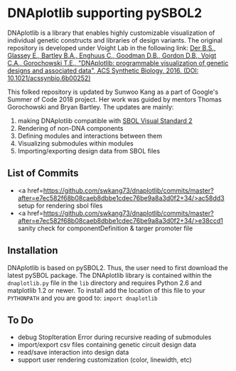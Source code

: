 # DNAplotlib supporting pySBOL2 

DNAplotlib is a library that enables highly customizable visualization of individual genetic constructs and libraries of design variants. The original repository is developed under Voight Lab in the following link: 
<a href="https://github.com/VoigtLab/dnaplotlib">Der B.S., Glassey E., Bartley B.A., Enghuus C., Goodman D.B., Gordon D.B., Voigt C.A., Gorochowski T.E., "DNAplotlib: programmable visualization of genetic designs and associated data", ACS Synthetic Biology, 2016. (DOI: 10.1021/acssynbio.6b00252)</a>

This folked repository is updated by Sunwoo Kang as a part of Google's Summer of Code 2018 project. Her work was guided by mentors Thomas Gorochowski and Bryan Bartley. The updates are mainly: 

1. making DNAplotlib compatible with <a href=http://sbolstandard.org/visual/glyphs/>SBOL Visual Standard 2</a>
1. Rendering of non-DNA components
2. Defining modules and interactions between them
3. Visualizing submodules within modules 
4. Importing/exporting design data from SBOL files

## List of Commits
* <a href=https://github.com/swkang73/dnaplotlib/commits/master?after=e7ec582f68b08caeb8dbbe1cdec76be9a8a3d0f2+34/>ac58dd3</a> setup for rendering sbol files
* <a href=https://github.com/swkang73/dnaplotlib/commits/master?after=e7ec582f68b08caeb8dbbe1cdec76be9a8a3d0f2+34/>e38ccd1</a> sanity check for componentDefinition & targer promoter file



## Installation
DNAplotlib is based on pySBOL2. Thus, the user need to first download the latest pySBOL package. The DNAplotlib library is contained within the `dnaplotlib.py` file in the `lib` directory and requires Python 2.6 and matplotlib 1.2 or newer. To install add the location of this file to your `PYTHONPATH` and you are good to: `import dnaplotlib`


## To Do 
- debug StopIteration Error during recursive reading of submodules 
- import/export csv files containing genetic circuit design data 
- read/save interaction into design data
- support user rendering customization (color, linewidth, etc)

